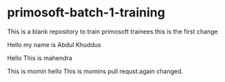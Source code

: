 # primosoft-batch-1-training
This is a blank repository to train primosoft trainees
 this is the first change 

 Hello my name is Abdul Khuddus

Hello This is mahendra

This is momin hello
This is momins pull requst.again changed.